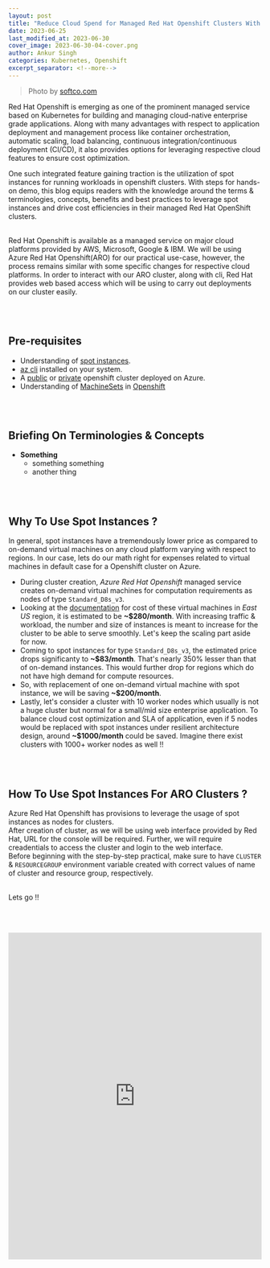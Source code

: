 ```yaml
---
layout: post
title: "Reduce Cloud Spend for Managed Red Hat Openshift Clusters With Spot Instances"
date: 2023-06-25
last_modified_at: 2023-06-30
cover_image: 2023-06-30-04-cover.png
author: Ankur Singh
categories: Kubernetes, Openshift
excerpt_separator: <!--more-->
---
```


> Photo by [softco.com](https://softco.com/)

Red Hat Openshift is emerging as one of the prominent managed service based on Kubernetes for building and managing cloud-native enterprise grade applications. Along with many advantages with respect to application deployment and management process like container orchestration, automatic scaling, load balancing, continuous integration/continuous deployment (CI/CD), it also provides options for leveraging respective cloud features to ensure cost optimization. <br>

One such integrated feature gaining traction is the utilization of spot instances for running workloads in openshift clusters. With steps for hands-on demo, this blog equips readers with the knowledge around the terms & terminologies, concepts, benefits and best practices to leverage spot instances and drive cost efficiencies in their managed Red Hat OpenShift clusters.
<!--more-->
<br>
Red Hat Openshift is available as a managed service on major cloud platforms provided by AWS, Microsoft, Google & IBM. We will be using Azure Red Hat Openshift(ARO) for our practical use-case, however, the process remains similar with some specific changes for respective cloud platforms. In order to interact with our ARO cluster, along with cli, Red Hat provides web based access which will be using to carry out deployments on our cluster easily. 

<br><br>


## **Pre-requisites**
- Understanding of [spot instances](https://learn.microsoft.com/en-us/azure/virtual-machines/spot-vms).
- [az cli](https://learn.microsoft.com/en-us/cli/azure/install-azure-cli) installed on your system.
- A [public](https://learn.microsoft.com/en-us/azure/openshift/tutorial-create-cluster) or [private](https://learn.microsoft.com/en-us/azure/openshift/howto-create-private-cluster-4x) openshift cluster deployed on Azure.
- Understanding of [MachineSets](https://docs.openshift.com/container-platform/4.8/machine_management/creating_machinesets/creating-machineset-azure.html) in [Openshift](https://www.redhat.com/en/technologies/cloud-computing/openshift)

 <br><br>

## **Briefing On Terminologies & Concepts**

- **Something**<br>
  - something something
  - another thing

<br><br>

## **Why To Use Spot Instances ?**

In general, spot instances have a tremendously lower price as compared to on-demand virtual machines on any cloud platform varying with respect to regions. In our case, lets do our math right for expenses related to virtual machines in default case for a Openshift cluster on Azure. <br> 

- During cluster creation, *Azure Red Hat Openshift* managed service creates on-demand virtual machines for
computation requirements as nodes of type `Standard_D8s_v3`.
- Looking at the [documentation](https://azure.microsoft.com/en-in/pricing/details/virtual-machines/red-hat/#pricing) for cost of these virtual machines in *East US* region, it is estimated to be **~$280/month**. With increasing traffic & workload, the number and size of instances is meant to increase for the cluster to be able to serve smoothly. Let's keep the scaling part aside for now.
- Coming to spot instances for type `Standard_D8s_v3`, the estimated price drops significanty to **~$83/month**. That's nearly 350% lesser than that of on-demand instances. This would further drop for regions which do not have high demand for compute resources.
- So, with replacement of one on-demand virtual machine with spot instance, we will be saving **~$200/month**. 
- Lastly, let's consider a cluster with 10 worker nodes which usually is not a huge cluster but normal for a small/mid size enterprise application. To balance cloud cost optimization and SLA of application, even if 5 nodes would be replaced with spot instances under resilient architecture design, around **~$1000/month** could be saved. Imagine there exist clusters with 1000+ worker nodes as well !!

<br><br>

## **How To Use Spot Instances For ARO Clusters ?**
Azure Red Hat Openshift has provisions to leverage the usage of spot instances as nodes for clusters. <br>
After creation of cluster, as we will be using web interface provided by Red Hat, URL for the console will be required. Further, we will require creadentials to access the cluster and login to the web interface. <br>
Before beginning with the step-by-step practical, make sure to have `CLUSTER` & `RESOURCEGROUP` environment variable created with correct values of name of cluster and resource group, respectively.<br><br>

Lets go !!

<br><br>

<iframe src="https://scribehow.com/embed/Replacing_a_VM_node_with_a_Spot_node_on_Azure_Red_Hat_Openshift__CMgYh7vSRUa7QigAY5-dGA?skipIntro=true" width="100%" height="650" allowfullscreen frameborder="0"></iframe>

<br><br>


